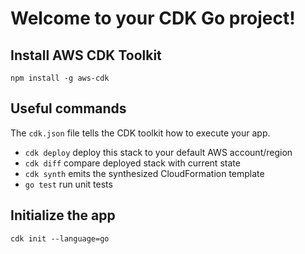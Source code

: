 # Welcome to your CDK Go project!

## Install AWS CDK Toolkit

```
npm install -g aws-cdk
```

## Useful commands

The `cdk.json` file tells the CDK toolkit how to execute your app.

 * `cdk deploy`      deploy this stack to your default AWS account/region
 * `cdk diff`        compare deployed stack with current state
 * `cdk synth`       emits the synthesized CloudFormation template
 * `go test`         run unit tests

## Initialize the app

```
cdk init --language=go
```
